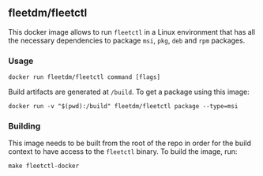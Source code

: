 ## fleetdm/fleetctl

This docker image allows to run `fleetctl` in a Linux environment that has all
the necessary dependencies to package `msi`, `pkg`, `deb` and `rpm` packages.

### Usage

```
docker run fleetdm/fleetctl command [flags]
```

Build artifacts are generated at `/build`. To get a package using this image:

```
docker run -v "$(pwd):/build" fleetdm/fleetctl package --type=msi
```

### Building

This image needs to be built from the root of the repo in order for the build
context to have access to the `fleetctl` binary. To build the image, run:

```
make fleetctl-docker
```
